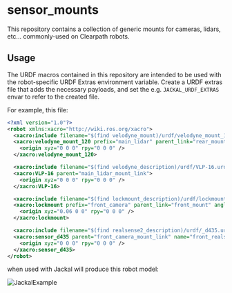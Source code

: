 sensor_mounts
===============

This repository contains a collection of generic mounts for cameras, lidars, etc... commonly-used on Clearpath robots.


Usage
---------

The URDF macros contained in this repository are intended to be used with the robot-specific URDF Extras environment
variable.  Create a URDF extras file that adds the necessary payloads, and set the e.g. `JACKAL_URDF_EXTRAS` envar
to refer to the created file.

For example, this file:

```xml
<?xml version="1.0"?>
<robot xmlns:xacro="http://wiki.ros.org/xacro">
  <xacro:include filename="$(find velodyne_mount)/urdf/velodyne_mount_120.urdf.xacro" />
  <xacro:velodyne_mount_120 prefix="main_lidar" parent_link="rear_mount">
    <origin xyz="0 0 0" rpy="0 0 0" />
  </xacro:velodyne_mount_120>

  <xacro:include filename="$(find velodyne_description)/urdf/VLP-16.urdf.xacro"/>
  <xacro:VLP-16 parent="main_lidar_mount_link">
    <origin xyz="0 0 0" rpy="0 0 0" />
  </xacro:VLP-16>

  <xacro:include filename="$(find lockmount_description)/urdf/lockmount.urdf.xacro" />
  <xacro:lockmount prefix="front_camera" parent_link="front_mount" angle="${pi/8}">
    <origin xyz="0.06 0 0" rpy="0 0 0" />
  </xacro:lockmount>

  <xacro:include filename="$(find realsense2_description)/urdf/_d435.urdf.xacro" />
  <xacro:sensor_d435 parent="front_camera_mount_link" name="front_realsense">
    <origin xyz="0 0 0" rpy="0 0 0" />
  </xacro:sensor_d435>
</robot>
```

when used with Jackal will produce this robot model:

![JackalExample](doc/jackal_example.png "A Jackal model using the URDF Extras from above")
